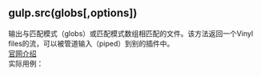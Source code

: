 ## gulp.src(globs[,options])
输出与匹配模式（globs）或匹配模式数组相匹配的文件。该方法返回一个Vinyl files的流，可以被管道输入（piped）到别的插件中。  
[官网介绍](https://github.com/gulpjs/gulp/blob/master/docs/API.md#gulpsrcglobs-options)  
实际用例：
